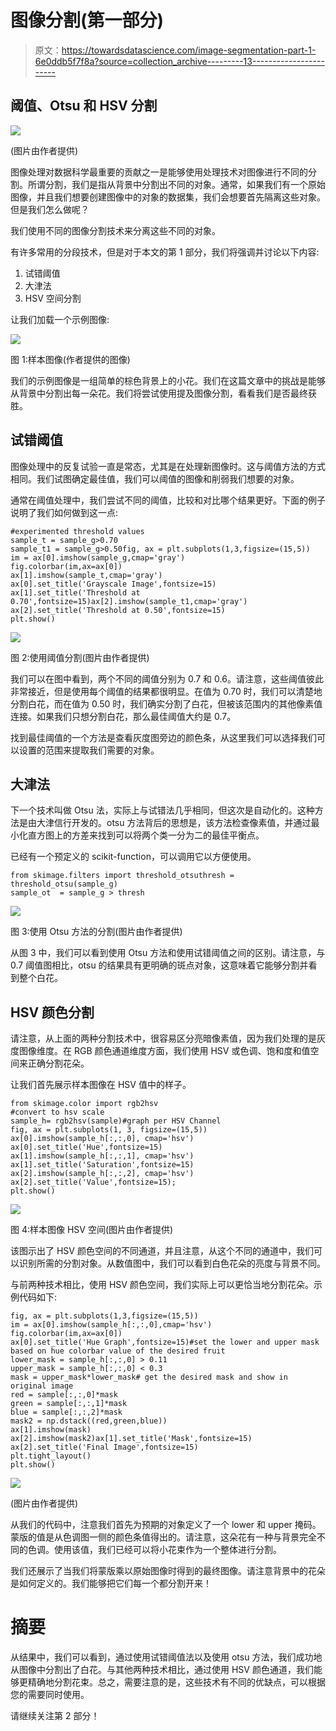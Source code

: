 # 图像分割(第一部分)

> 原文：<https://towardsdatascience.com/image-segmentation-part-1-6e0ddb5f7f8a?source=collection_archive---------13----------------------->

## 阈值、Otsu 和 HSV 分割

![](img/216f180bc064817a780181275ef591f3.png)

(图片由作者提供)

图像处理对数据科学最重要的贡献之一是能够使用处理技术对图像进行不同的分割。所谓分割，我们是指从背景中分割出不同的对象。通常，如果我们有一个原始图像，并且我们想要创建图像中的对象的数据集，我们会想要首先隔离这些对象。但是我们怎么做呢？

我们使用不同的图像分割技术来分离这些不同的对象。

有许多常用的分段技术，但是对于本文的第 1 部分，我们将强调并讨论以下内容:

1.  试错阈值
2.  大津法
3.  HSV 空间分割

让我们加载一个示例图像:

![](img/599027756d130d20d39d1cb186d56a29.png)

图 1:样本图像(作者提供的图像)

我们的示例图像是一组简单的棕色背景上的小花。我们在这篇文章中的挑战是能够从背景中分割出每一朵花。我们将尝试使用提及图像分割，看看我们是否最终获胜。

## 试错阈值

图像处理中的反复试验一直是常态，尤其是在处理新图像时。这与阈值方法的方式相同。我们试图确定最佳值，我们可以阈值的图像和削弱我们想要的对象。

通常在阈值处理中，我们尝试不同的阈值，比较和对比哪个结果更好。下面的例子说明了我们如何做到这一点:

```
#experimented threshold values
sample_t = sample_g>0.70
sample_t1 = sample_g>0.50fig, ax = plt.subplots(1,3,figsize=(15,5))
im = ax[0].imshow(sample_g,cmap='gray')
fig.colorbar(im,ax=ax[0])
ax[1].imshow(sample_t,cmap='gray')
ax[0].set_title('Grayscale Image',fontsize=15)
ax[1].set_title('Threshold at 0.70',fontsize=15)ax[2].imshow(sample_t1,cmap='gray')
ax[2].set_title('Threshold at 0.50',fontsize=15)
plt.show()
```

![](img/164bba8115be8cd4614da4d7373dc510.png)

图 2:使用阈值分割(图片由作者提供)

我们可以在图中看到，两个不同的阈值分别为 0.7 和 0.6。请注意，这些阈值彼此非常接近，但是使用每个阈值的结果都很明显。在值为 0.70 时，我们可以清楚地分割白花，而在值为 0.50 时，我们确实分割了白花，但被该范围内的其他像素值连接。如果我们只想分割白花，那么最佳阈值大约是 0.7。

找到最佳阈值的一个方法是查看灰度图旁边的颜色条，从这里我们可以选择我们可以设置的范围来提取我们需要的对象。

## 大津法

下一个技术叫做 Otsu 法，实际上与试错法几乎相同，但这次是自动化的。这种方法是由大津信行开发的。otsu 方法背后的思想是，该方法检查像素值，并通过最小化直方图上的方差来找到可以将两个类一分为二的最佳平衡点。

已经有一个预定义的 scikit-function，可以调用它以方便使用。

```
from skimage.filters import threshold_otsuthresh = threshold_otsu(sample_g)
sample_ot  = sample_g > thresh
```

![](img/e5bf470aef49993e0b2f9a724cc090cd.png)

图 3:使用 Otsu 方法的分割(图片由作者提供)

从图 3 中，我们可以看到使用 Otsu 方法和使用试错阈值之间的区别。请注意，与 0.7 阈值图相比，otsu 的结果具有更明确的斑点对象，这意味着它能够分割并看到整个白花。

## HSV 颜色分割

请注意，从上面的两种分割技术中，很容易区分亮暗像素值，因为我们处理的是灰度图像维度。在 RGB 颜色通道维度方面，我们使用 HSV 或色调、饱和度和值空间来正确分割花朵。

让我们首先展示样本图像在 HSV 值中的样子。

```
from skimage.color import rgb2hsv
#convert to hsv scale
sample_h= rgb2hsv(sample)#graph per HSV Channel
fig, ax = plt.subplots(1, 3, figsize=(15,5))
ax[0].imshow(sample_h[:,:,0], cmap='hsv')
ax[0].set_title('Hue',fontsize=15)
ax[1].imshow(sample_h[:,:,1], cmap='hsv')
ax[1].set_title('Saturation',fontsize=15)
ax[2].imshow(sample_h[:,:,2], cmap='hsv')
ax[2].set_title('Value',fontsize=15);
plt.show()
```

![](img/570068992d934158787c44847fec33d1.png)

图 4:样本图像 HSV 空间(图片由作者提供)

该图示出了 HSV 颜色空间的不同通道，并且注意，从这个不同的通道中，我们可以识别所需的分割对象。从数值图中，我们可以看到白色花朵的亮度与背景不同。

与前两种技术相比，使用 HSV 颜色空间，我们实际上可以更恰当地分割花朵。示例代码如下:

```
fig, ax = plt.subplots(1,3,figsize=(15,5))
im = ax[0].imshow(sample_h[:,:,0],cmap='hsv')
fig.colorbar(im,ax=ax[0])
ax[0].set_title('Hue Graph',fontsize=15)#set the lower and upper mask based on hue colorbar value of the desired fruit
lower_mask = sample_h[:,:,0] > 0.11
upper_mask = sample_h[:,:,0] < 0.3
mask = upper_mask*lower_mask# get the desired mask and show in original image
red = sample[:,:,0]*mask
green = sample[:,:,1]*mask
blue = sample[:,:,2]*mask
mask2 = np.dstack((red,green,blue))
ax[1].imshow(mask)
ax[2].imshow(mask2)ax[1].set_title('Mask',fontsize=15)
ax[2].set_title('Final Image',fontsize=15)
plt.tight_layout()
plt.show()
```

![](img/2e30af67320c5ea71669c4b5e7b940b7.png)

(图片由作者提供)

从我们的代码中，注意我们首先为预期的对象定义了一个 lower 和 upper 掩码。蒙版的值是从色调图一侧的颜色条值得出的。请注意，这朵花有一种与背景完全不同的色调。使用该值，我们已经可以将小花束作为一个整体进行分割。

我们还展示了当我们将蒙版乘以原始图像时得到的最终图像。请注意背景中的花朵是如何定义的。我们能够把它们每一个都分割开来！

# 摘要

从结果中，我们可以看到，通过使用试错阈值法以及使用 otsu 方法，我们成功地从图像中分割出了白花。与其他两种技术相比，通过使用 HSV 颜色通道，我们能够更精确地分割花束。总之，需要注意的是，这些技术有不同的优缺点，可以根据您的需要同时使用。

请继续关注第 2 部分！